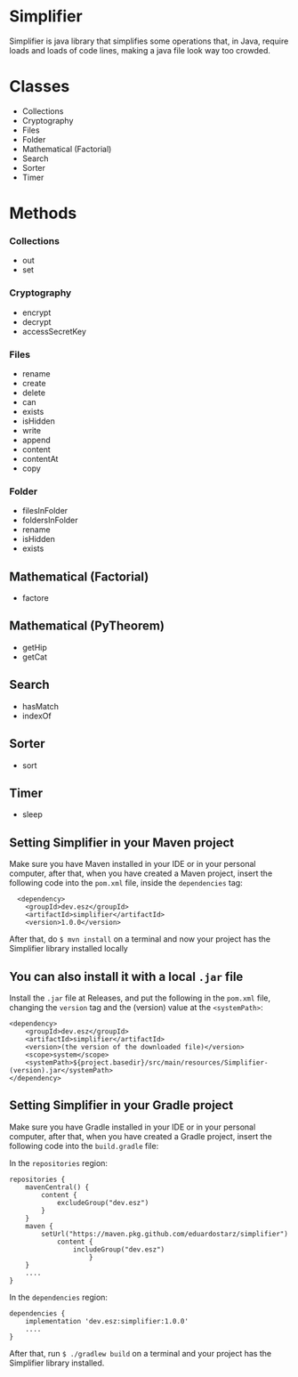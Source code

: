 # Simplifier

Simplifier is java library that simplifies some operations that, in Java, require loads and loads
of code lines, making a java file look way too crowded.

# Classes

- Collections
- Cryptography
- Files
- Folder
- Mathematical (Factorial)
- Search
- Sorter
- Timer

# Methods

### Collections

- out
- set

### Cryptography

- encrypt
- decrypt
- accessSecretKey

### Files 

- rename
- create
- delete
- can
- exists
- isHidden
- write
- append
- content
- contentAt
- copy

### Folder

- filesInFolder
- foldersInFolder
- rename
- isHidden
- exists

## Mathematical (Factorial)

- factore

## Mathematical (PyTheorem)

- getHip
- getCat

## Search

- hasMatch
- indexOf

## Sorter

- sort

## Timer

- sleep


## Setting Simplifier in your Maven project

Make sure you have Maven installed in your IDE or in your
personal computer, after that, when you have created a Maven
project, insert the following code into the ```pom.xml``` file, inside the ```dependencies``` tag:

```
  <dependency>
    <groupId>dev.esz</groupId>
    <artifactId>simplifier</artifactId>
    <version>1.0.0</version>
``` 

After that, do ```$ mvn install``` on a terminal and now your project has the Simplifier library installed locally

## You can also install it with a local ```.jar``` file

Install the ```.jar``` file at Releases, and put the following in the ```pom.xml``` file, changing the ```version``` tag and the (version) value at the ```<systemPath>```:

```
<dependency>
    <groupId>dev.esz</groupId>
    <artifactId>simplifier</artifactId>
    <version>(the version of the downloaded file)</version>
    <scope>system</scope>
    <systemPath>${project.basedir}/src/main/resources/Simplifier-(version).jar</systemPath>
</dependency>
```

## Setting Simplifier in your Gradle project

Make sure you have Gradle installed in your IDE or in your
personal computer, after that, when you have created a Gradle
project, insert the following code into the ```build.gradle``` file:

In the ```repositories``` region:

```
repositories {
    mavenCentral() {
        content {
            excludeGroup("dev.esz")
        }
    }
    maven {
        setUrl("https://maven.pkg.github.com/eduardostarz/simplifier")
            content {
                includeGroup("dev.esz")
                    }
    }
    ....
}
```

In the ```dependencies``` region:

```
dependencies {
    implementation 'dev.esz:simplifier:1.0.0'
    ....
}
```

After that, run ```$ ./gradlew build``` on a terminal and your project has the Simplifier library installed.
